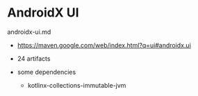 # AndroidX UI

androidx-ui.md

*   https://maven.google.com/web/index.html?q=ui#androidx.ui

*   24 artifacts

*   some dependencies

    *   kotlinx-collections-immutable-jvm